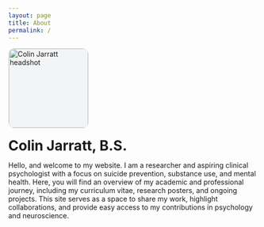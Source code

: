 ```yaml
---
layout: page
title: About
permalink: /
---
```


<div style="display:flex;gap:18px;align-items:flex-start;flex-wrap:wrap;">
  <img src="/assets/images/CJ Headshot 2024" alt="Colin Jarratt headshot" style="width:160px;height:160px;border-radius:12px;border:1px solid #e5e7eb;background:#f3f4f6;object-fit:cover;">
  <div>
    <h1 style="margin:0 0 8px 0;">Colin Jarratt, B.S.</h1>
    <p>Hello, and welcome to my website. I am a researcher and aspiring clinical psychologist with a focus on suicide prevention, substance use, and mental health. Here, you will find an overview of my academic and professional journey, including my curriculum vitae, research posters, and ongoing projects. This site serves as a space to share my work, highlight collaborations, and provide easy access to my contributions in psychology and neuroscience.</p>
  </div>
</div>
